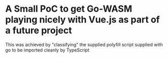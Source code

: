 # A Small PoC to get Go-WASM playing nicely with Vue.js  as part of a future project

 This was achieved by "classifying" the supplied polyfill script supplied with go to be imported cleanly by TypeScript
